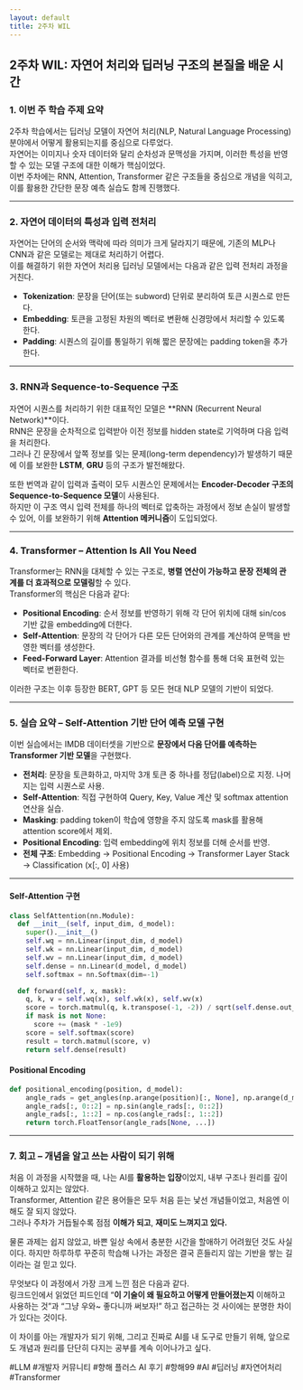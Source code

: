 ```yaml
---
layout: default
title: 2주차 WIL
---
```


## 2주차 WIL: 자연어 처리와 딥러닝 구조의 본질을 배운 시간

### 1\. 이번 주 학습 주제 요약

2주차 학습에서는 딥러닝 모델이 자연어 처리(NLP, Natural Language Processing) 분야에서 어떻게 활용되는지를 중심으로 다루었다.  
자연어는 이미지나 숫자 데이터와 달리 순차성과 문맥성을 가지며, 이러한 특성을 반영할 수 있는 모델 구조에 대한 이해가 핵심이었다.  
이번 주차에는 RNN, Attention, Transformer 같은 구조들을 중심으로 개념을 익히고, 이를 활용한 간단한 문장 예측 실습도 함께 진행했다.

---

### 2\. 자연어 데이터의 특성과 입력 전처리

자연어는 단어의 순서와 맥락에 따라 의미가 크게 달라지기 때문에, 기존의 MLP나 CNN과 같은 모델로는 제대로 처리하기 어렵다.  
이를 해결하기 위한 자연어 처리용 딥러닝 모델에서는 다음과 같은 입력 전처리 과정을 거친다.

-   **Tokenization**: 문장을 단어(또는 subword) 단위로 분리하여 토큰 시퀀스로 만든다.
-   **Embedding**: 토큰을 고정된 차원의 벡터로 변환해 신경망에서 처리할 수 있도록 한다.
-   **Padding**: 시퀀스의 길이를 통일하기 위해 짧은 문장에는 padding token을 추가한다.

---

### 3\. RNN과 Sequence-to-Sequence 구조

자연어 시퀀스를 처리하기 위한 대표적인 모델은 **RNN (Recurrent Neural Network)**이다.  
RNN은 문장을 순차적으로 입력받아 이전 정보를 hidden state로 기억하며 다음 입력을 처리한다.  
그러나 긴 문장에서 앞쪽 정보를 잊는 문제(long-term dependency)가 발생하기 때문에 이를 보완한 **LSTM**, **GRU** 등의 구조가 발전해왔다.

또한 번역과 같이 입력과 출력이 모두 시퀀스인 문제에서는 **Encoder-Decoder 구조의 Sequence-to-Sequence 모델**이 사용된다.  
하지만 이 구조 역시 입력 전체를 하나의 벡터로 압축하는 과정에서 정보 손실이 발생할 수 있어, 이를 보완하기 위해 **Attention 메커니즘**이 도입되었다.

---

### 4\. Transformer – Attention Is All You Need

Transformer는 RNN을 대체할 수 있는 구조로, **병렬 연산이 가능하고** **문장 전체의 관계를 더 효과적으로 모델링**할 수 있다.  
Transformer의 핵심은 다음과 같다:

-   **Positional Encoding**: 순서 정보를 반영하기 위해 각 단어 위치에 대해 sin/cos 기반 값을 embedding에 더한다.
-   **Self-Attention**: 문장의 각 단어가 다른 모든 단어와의 관계를 계산하여 문맥을 반영한 벡터를 생성한다.
-   **Feed-Forward Layer**: Attention 결과를 비선형 함수를 통해 더욱 표현력 있는 벡터로 변환한다.

이러한 구조는 이후 등장한 BERT, GPT 등 모든 현대 NLP 모델의 기반이 되었다.

---

### 5\. 실습 요약 – Self-Attention 기반 단어 예측 모델 구현

이번 실습에서는 IMDB 데이터셋을 기반으로 **문장에서 다음 단어를 예측하는 Transformer 기반 모델**을 구현했다.

-   **전처리**: 문장을 토큰화하고, 마지막 3개 토큰 중 하나를 정답(label)으로 지정. 나머지는 입력 시퀀스로 사용.
-   **Self-Attention**: 직접 구현하여 Query, Key, Value 계산 및 softmax attention 연산을 실습.
-   **Masking**: padding token이 학습에 영향을 주지 않도록 mask를 활용해 attention score에서 제외.
-   **Positional Encoding**: 입력 embedding에 위치 정보를 더해 순서를 반영.
-   **전체 구조**: Embedding → Positional Encoding → Transformer Layer Stack → Classification (x\[:, 0\] 사용)

---

#### Self-Attention 구현

```python
class SelfAttention(nn.Module):
  def __init__(self, input_dim, d_model):
    super().__init__()
    self.wq = nn.Linear(input_dim, d_model)
    self.wk = nn.Linear(input_dim, d_model)
    self.wv = nn.Linear(input_dim, d_model)
    self.dense = nn.Linear(d_model, d_model)
    self.softmax = nn.Softmax(dim=-1)

  def forward(self, x, mask):
    q, k, v = self.wq(x), self.wk(x), self.wv(x)
    score = torch.matmul(q, k.transpose(-1, -2)) / sqrt(self.dense.out_features)
    if mask is not None:
      score += (mask * -1e9)
    score = self.softmax(score)
    result = torch.matmul(score, v)
    return self.dense(result)
```

#### Positional Encoding

```python
def positional_encoding(position, d_model):
    angle_rads = get_angles(np.arange(position)[:, None], np.arange(d_model)[None, :], d_model)
    angle_rads[:, 0::2] = np.sin(angle_rads[:, 0::2])
    angle_rads[:, 1::2] = np.cos(angle_rads[:, 1::2])
    return torch.FloatTensor(angle_rads[None, ...])
```

---

### 7\. 회고 – 개념을 알고 쓰는 사람이 되기 위해

처음 이 과정을 시작했을 때, 나는 AI를 **활용하는 입장**이었지, 내부 구조나 원리를 깊이 이해하고 있지는 않았다.  
Transformer, Attention 같은 용어들은 모두 처음 듣는 낯선 개념들이었고, 처음엔 이해도 잘 되지 않았다.  
그러나 주차가 거듭될수록 점점 **이해가 되고**, **재미도 느껴지고 있다.**

물론 과제는 쉽지 않았고, 바쁜 일상 속에서 충분한 시간을 할애하기 어려웠던 것도 사실이다. 하지만 하루하루 꾸준히 학습해 나가는 과정은 결국 흔들리지 않는 기반을 쌓는 길이라는 걸 믿고 있다.

무엇보다 이 과정에서 가장 크게 느낀 점은 다음과 같다.  
링크드인에서 읽었던 피드인데 “**이 기술이 왜 필요하고 어떻게 만들어졌는지** 이해하고 사용하는 것”과 “그냥 우와~ 좋다니까 써보자!” 하고 접근하는 것 사이에는 분명한 차이가 있다는 것이다.

이 차이를 아는 개발자가 되기 위해, 그리고 진짜로 AI를 내 도구로 만들기 위해, 앞으로도 개념과 원리를 단단히 다지는 공부를 계속 이어나가고 싶다.




#LLM #개발자 커뮤니티 #향해 플러스 AI 후기 #항해99 #AI #딥러닝 #자연어처리 #Transformer

